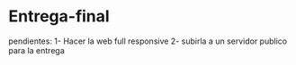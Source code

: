# Entrega-final
pendientes:
1- Hacer la web full responsive
2- subirla a un servidor publico para la entrega
